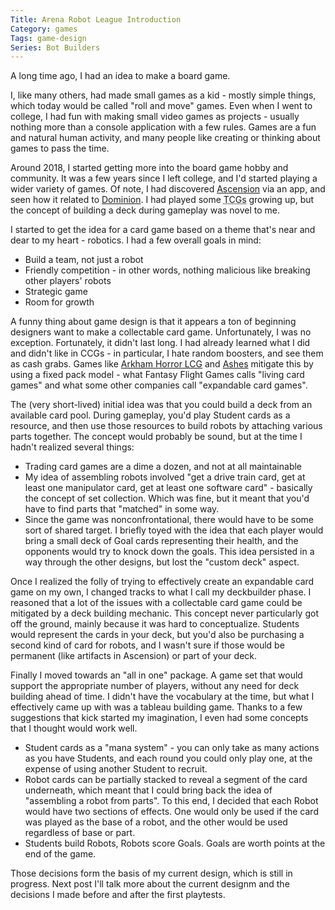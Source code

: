 ```yaml
---
Title: Arena Robot League Introduction
Category: games
Tags: game-design
Series: Bot Builders
---
```


A long time ago, I had an idea to make a board game.

I, like many others, had made small games as a kid - mostly simple things, which today would be called "roll and move" games.
Even when I went to college, I had fun with making small video games as projects - usually nothing more than a console application with a few rules.
Games are a fun and natural human activity, and many people like creating or thinking about games to pass the time.

Around 2018, I started getting more into the board game hobby and community.
It was a few years since I left college, and I'd started playing a wider variety of games.
Of note, I had discovered [Ascension][] via an app, and seen how it related to [Dominion][].
I had played some <abbr title="Trading Card Games">TCGs</abbr> growing up, but the concept of building a deck during gameplay was novel to me.

I started to get the idea for a card game based on a theme that's near and dear to my heart - robotics.
I had a few overall goals in mind:

- Build a team, not just a robot
- Friendly competition - in other words, nothing malicious like breaking other players' robots
- Strategic game
- Room for growth

A funny thing about game design is that it appears a ton of beginning designers want to make a collectable card game.
Unfortunately, I was no exception.
Fortunately, it didn't last long.
I had already learned what I did and didn't like in CCGs - in particular, I hate random boosters, and see them as cash grabs.
Games like [Arkham Horror LCG][] and [Ashes][] mitigate this by using a fixed pack model - what Fantasy Flight Games calls "living card games" and what some other companies call "expandable card games".

The (very short-lived) initial idea was that you could build a deck from an available card pool.
During gameplay, you'd play Student cards as a resource, and then use those resources to build robots by attaching various parts together.
The concept would probably be sound, but at the time I hadn't realized several things:

- Trading card games are a dime a dozen, and not at all maintainable
- My idea of assembling robots involved "get a drive train card, get at least one manipulator card, get at least one software card" - basically the concept of set collection.
  Which was fine, but it meant that you'd have to find parts that "matched" in some way.
- Since the game was nonconfrontational, there would have to be some sort of shared target.
  I briefly toyed with the idea that each player would bring a small deck of Goal cards representing their health, and the opponents would try to knock down the goals.
  This idea persisted in a way through the other designs, but lost the "custom deck" aspect.

Once I realized the folly of trying to effectively create an expandable card game on my own, I changed tracks to what I call my deckbuilder phase.
I reasoned that a lot of the issues with a collectable card game could be mitigated by a deck building mechanic.
This concept never particularly got off the ground, mainly because it was hard to conceptualize.
Students would represent the cards in your deck, but you'd also be purchasing a second kind of card for robots, and I wasn't sure if those would be permanent (like artifacts in Ascension) or part of your deck.

Finally I moved towards an "all in one" package.
A game set that would support the appropriate number of players, without any need for deck building ahead of time.
I didn't have the vocabulary at the time, but what I effectively came up with was a tableau building game.
Thanks to a few suggestions that kick started my imagination, I even had some concepts that I thought would work well.

- Student cards as a "mana system" - you can only take as many actions as you have Students, and each round you could only play one, at the expense of using another Student to recruit.
- Robot cards can be partially stacked to reveal a segment of the card underneath, which meant that I could bring back the idea of "assembling a robot from parts".
  To this end, I decided that each Robot would have two sections of effects.
  One would only be used if the card was played as the base of a robot, and the other would be used regardless of base or part.
- Students build Robots, Robots score Goals. Goals are worth points at the end of the game.

Those decisions form the basis of my current design, which is still in progress.
Next post I'll talk more about the current designm and the decisions I made before and after the first playtests.



[Ascension]: https://www.boardgamegeek.com/boardgame/69789/ascension-deckbuilding-game
[Dominion]: https://www.boardgamegeek.com/boardgame/36218/dominion
[Arkham Horror LCG]: https://boardgamegeek.com/boardgame/205637/arkham-horror-card-game
[Ashes]: https://boardgamegeek.com/boardgame/167400/ashes-reborn-rise-phoenixborn
